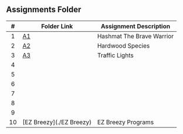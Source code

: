 ##  Assignments Folder

|   #   | Folder Link | Assignment Description  |
| :---: | ----------- | ----------------------- |
|   1   |[A1](./A1)   |Hashmat The Brave Warrior|
|   2   |[A2](./A2)   |Hardwood Species         |
|   3   |[A3](./A4)   |Traffic Lights           |
|   4   |             |                         |
|   5   |             |                         |
|   6   |             |                         |
|   7   |             |                         |
|   8   |             |                         |
|   9   |             |                         |
|   10  |[EZ Breezy](./EZ Breezy)|EZ Breezy Programs|
